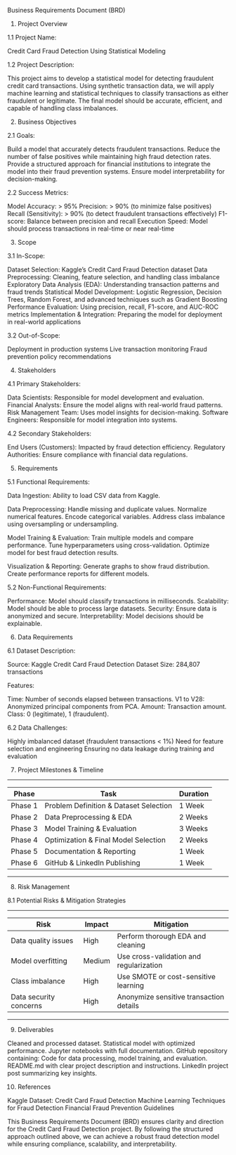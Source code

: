 Business Requirements Document (BRD)

1. Project Overview

1.1 Project Name:

Credit Card Fraud Detection Using Statistical Modeling

1.2 Project Description:

This project aims to develop a statistical model for detecting fraudulent credit card transactions. Using synthetic transaction data, we will apply machine learning and statistical techniques to classify transactions as either fraudulent or legitimate. The final model should be accurate, efficient, and capable of handling class imbalances.

2. Business Objectives

2.1 Goals:

Build a model that accurately detects fraudulent transactions.
Reduce the number of false positives while maintaining high fraud detection rates.
Provide a structured approach for financial institutions to integrate the model into their fraud prevention systems.
Ensure model interpretability for decision-making.

2.2 Success Metrics:

Model Accuracy: > 95%
Precision: > 90% (to minimize false positives)
Recall (Sensitivity): > 90% (to detect fraudulent transactions effectively)
F1-score: Balance between precision and recall
Execution Speed: Model should process transactions in real-time or near real-time

3. Scope

3.1 In-Scope:

Dataset Selection: Kaggle’s Credit Card Fraud Detection dataset
Data Preprocessing: Cleaning, feature selection, and handling class imbalance
Exploratory Data Analysis (EDA): Understanding transaction patterns and fraud trends
Statistical Model Development: Logistic Regression, Decision Trees, Random Forest, and advanced techniques such as Gradient Boosting
Performance Evaluation: Using precision, recall, F1-score, and AUC-ROC metrics
Implementation & Integration: Preparing the model for deployment in real-world applications

3.2 Out-of-Scope:

Deployment in production systems
Live transaction monitoring
Fraud prevention policy recommendations

4. Stakeholders

4.1 Primary Stakeholders:

Data Scientists: Responsible for model development and evaluation.
Financial Analysts: Ensure the model aligns with real-world fraud patterns.
Risk Management Team: Uses model insights for decision-making.
Software Engineers: Responsible for model integration into systems.

4.2 Secondary Stakeholders:

End Users (Customers): Impacted by fraud detection efficiency.
Regulatory Authorities: Ensure compliance with financial data regulations.

5. Requirements

5.1 Functional Requirements:

Data Ingestion: Ability to load CSV data from Kaggle.

Data Preprocessing:
Handle missing and duplicate values.
Normalize numerical features.
Encode categorical variables.
Address class imbalance using oversampling or undersampling.

Model Training & Evaluation:
Train multiple models and compare performance.
Tune hyperparameters using cross-validation.
Optimize model for best fraud detection results.

Visualization & Reporting:
Generate graphs to show fraud distribution.
Create performance reports for different models.

5.2 Non-Functional Requirements:

Performance: Model should classify transactions in milliseconds.
Scalability: Model should be able to process large datasets.
Security: Ensure data is anonymized and secure.
Interpretability: Model decisions should be explainable.

6. Data Requirements

6.1 Dataset Description:

Source: Kaggle Credit Card Fraud Detection Dataset
Size: 284,807 transactions

Features:

Time: Number of seconds elapsed between transactions.
V1 to V28: Anonymized principal components from PCA.
Amount: Transaction amount.
Class: 0 (legitimate), 1 (fraudulent).

6.2 Data Challenges:

Highly imbalanced dataset (fraudulent transactions < 1%)
Need for feature selection and engineering
Ensuring no data leakage during training and evaluation

7. Project Milestones & Timeline

--------------------------------------------------------------
|Phase   | Task                                   | Duration |
|--------|----------------------------------------|----------|
|Phase 1 | Problem Definition & Dataset Selection | 1 Week   |
|Phase 2 | Data Preprocessing & EDA               | 2 Weeks  |
|Phase 3 | Model Training & Evaluation            | 3 Weeks  |
|Phase 4 | Optimization & Final Model Selection   | 2 Weeks  |
|Phase 5 | Documentation & Reporting              | 1 Week   |
|Phase 6 | GitHub & LinkedIn Publishing           | 1 Week   |
--------------------------------------------------------------

8. Risk Management

8.1 Potential Risks & Mitigation Strategies

----------------------------------------------------------------------------
|Risk                   | Impact | Mitigation                              |
|-----------------------|--------|-----------------------------------------|
|Data quality issues    | High   | Perform thorough EDA and cleaning       |
|Model overfitting      | Medium | Use cross-validation and regularization |
|Class imbalance        | High   | Use SMOTE or cost-sensitive learning    |
|Data security concerns | High   | Anonymize sensitive transaction details |
----------------------------------------------------------------------------

9. Deliverables

Cleaned and processed dataset.
Statistical model with optimized performance.
Jupyter notebooks with full documentation.
GitHub repository containing:
Code for data processing, model training, and evaluation.
README.md with clear project description and instructions.
LinkedIn project post summarizing key insights.


10. References

Kaggle Dataset: Credit Card Fraud Detection
Machine Learning Techniques for Fraud Detection
Financial Fraud Prevention Guidelines


This Business Requirements Document (BRD) ensures clarity and direction for the Credit Card Fraud Detection project. By following the structured approach outlined above, we can achieve a robust fraud detection model while ensuring compliance, scalability, and interpretability.
